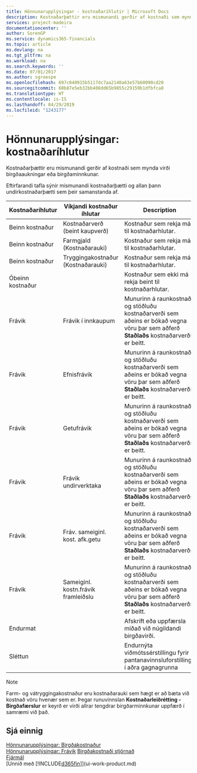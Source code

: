 ```yaml
---
title: Hönnunarupplýsingar - kostnaðaríhlutir | Microsoft Docs
description: Kostnaðarþættir eru mismunandi gerðir af kostnaði sem mynda virði birgðaaukningar eða birgðaminnkunar.
services: project-madeira
documentationcenter: ''
author: SorenGP
ms.service: dynamics365-financials
ms.topic: article
ms.devlang: na
ms.tgt_pltfrm: na
ms.workload: na
ms.search.keywords: ''
ms.date: 07/01/2017
ms.author: sgroespe
ms.openlocfilehash: 697c040915b5117dc7aa2140a63e57b60090cd20
ms.sourcegitcommit: 60b87e5eb32bb408dd65b9855c29159b1dfbfca8
ms.translationtype: HT
ms.contentlocale: is-IS
ms.lasthandoff: 04/29/2019
ms.locfileid: "1243177"
---
```

# <a name="design-details-cost-components"></a>Hönnunarupplýsingar: kostnaðaríhlutur
Kostnaðarþættir eru mismunandi gerðir af kostnaði sem mynda virði birgðaaukningar eða birgðaminnkunar.  

 Eftirfarandi tafla sýnir mismunandi kostnaðarþætti og allan þann undirkostnaðarþætti sem þeir samanstanda af.  

|Kostnaðaríhlutur|Víkjandi kostnaður íhlutar|Description|  
|--------------------|--------------------------------|---------------------------------------|  
|Beinn kostnaður|Kostnaðarverð (beint kaupverð)|Kostnaður sem rekja má til kostnaðarhlutar.|  
|Beinn kostnaður|Farmgjald (Kostnaðarauki)|Kostnaður sem rekja má til kostnaðarhlutar.|  
|Beinn kostnaður|Tryggingakostnaður (Kostnaðarauki)|Kostnaður sem rekja má til kostnaðarhlutar.|  
|Óbeinn kostnaður||Kostnaður sem ekki má rekja beint til kostnaðarhlutar.|  
|Frávik|Frávik í innkaupum|Munurinn á raunkostnaði og stöðluðu kostnaðarverði sem aðeins er bókað vegna vöru þar sem aðferð **Staðlaðs** kostnaðarverðs er beitt.|  
|Frávik|Efnisfrávik|Munurinn á raunkostnaði og stöðluðu kostnaðarverði sem aðeins er bókað vegna vöru þar sem aðferð **Staðlaðs** kostnaðarverðs er beitt.|  
|Frávik|Getufrávik|Munurinn á raunkostnaði og stöðluðu kostnaðarverði sem aðeins er bókað vegna vöru þar sem aðferð **Staðlaðs** kostnaðarverðs er beitt.|  
|Frávik|Frávik undirverktaka|Munurinn á raunkostnaði og stöðluðu kostnaðarverði sem aðeins er bókað vegna vöru þar sem aðferð **Staðlaðs** kostnaðarverðs er beitt.|  
|Frávik|Fráv. sameiginl. kost. afk.getu|Munurinn á raunkostnaði og stöðluðu kostnaðarverði sem aðeins er bókað vegna vöru þar sem aðferð **Staðlaðs** kostnaðarverðs er beitt.|  
|Frávik|Sameiginl. kostn.frávik framleiðslu|Munurinn á raunkostnaði og stöðluðu kostnaðarverði sem aðeins er bókað vegna vöru þar sem aðferð **Staðlaðs** kostnaðarverðs er beitt.|  
|Endurmat||Afskrift eða uppfærsla miðað við núgildandi birgðavirði.|  
|Sléttun||Endurnýta viðmótssérstillingu fyrir pantanavinnsluforstillingu í aðra gagnagrunna|  

> [!NOTE]  
>  Farm- og vátryggingakostnaður eru kostnaðarauki sem hægt er að bæta við kostnað vöru hvenær sem er. Þegar runuvinnslan **Kostnaðarleiðrétting - Birgðafærslur** er keyrð er virði allrar tengdrar birgðarminnkunar uppfærð í samræmi við það.  

## <a name="see-also"></a>Sjá einnig  
 [Hönnunarupplýsingar: Birgðakostnaður](design-details-inventory-costing.md)   
 [Hönnunarupplýsingar: Frávik](design-details-variance.md) [Birgðakostnaði stjórnað](finance-manage-inventory-costs.md)  
 [Fjármál](finance.md)  
 [Unnið með [!INCLUDE[d365fin](includes/d365fin_md.md)]](ui-work-product.md)  

